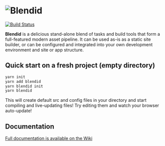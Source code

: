 # ![Blendid](https://raw.githubusercontent.com/topmonks/blendid/master/blendid-logo.png)

[![Build Status](https://travis-ci.com/topmonks/blendid.svg?branch=master)](https://travis-ci.com/topmonks/blendid)

**Blendid** is a delicious stand-alone blend of tasks and build tools that form a full-featured modern asset pipeline. It can be used as-is as a static site builder, or can be configured and integrated into your own development environment and site or app structure.

## Quick start on a fresh project (empty directory)
```bash
yarn init
yarn add blendid
yarn blendid init
yarn blendid
```

This will create default src and config files in your directory and start compiling and live-updating files! Try editing them and watch your browser auto-update!

## Documentation

[Full documentation is available on the Wiki](https://github.com/topmonks/blendid/wiki)

